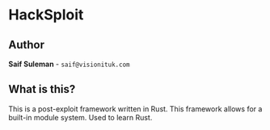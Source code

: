 # HackSploit
## Author
**Saif Suleman** - `saif@visionituk.com`

## What is this?
This is a post-exploit framework written in Rust. This framework allows for a built-in module system. Used to learn Rust.
